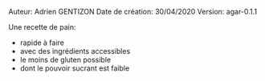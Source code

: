Auteur: Adrien GENTIZON
Date de création: 30/04/2020
Version: agar-0.1.1

Une recette de pain:
- rapide à faire
- avec des ingrédients accessibles
- le moins de gluten possible
- dont le pouvoir sucrant est faible